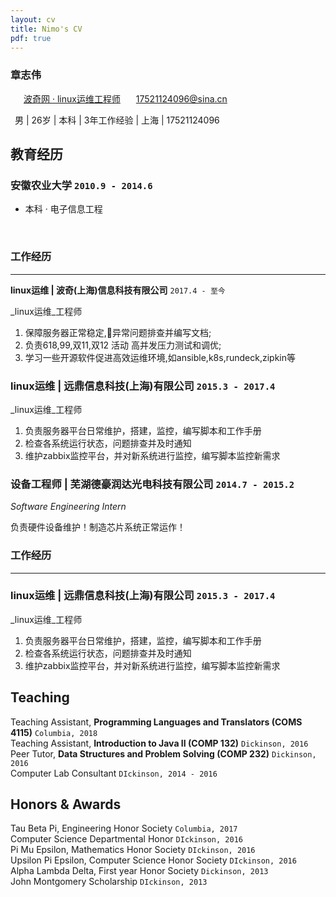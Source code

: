 ```yaml
---
layout: cv
title: Nimo's CV
pdf: true
---
```

###  章志伟

<div id="webaddress">
<i class="fi-home" style="margin-left:1em"></i>
<a href="http://columbia.edu/~wn2155" style="margin-left:0.5em">波奇网 · linux运维工程师</a>
<i class="fi-mail" style="margin-left:1em"></i>
<a href="17521124096@sina.cn" style="margin-left:0.5em">17521124096@sina.cn</a>
</div>

<div id="webaddress">

<p  style="margin-left:0.5em">男 | 26岁 | 本科 | 3年工作经验 | 上海 | 17521124096  </p>

</div>

## 教育经历

### __安徽农业大学__ `2010.9 - 2014.6`
- 本科 · 电子信息工程

  ​

### 工作经历

---

__linux运维 | 波奇(上海)信息科技有限公司__  `2017.4 - 至今`

_linux运维_工程师 <br>

1. 保障服务器正常稳定,异常问题排查并编写文档;
2. 负责618,99,双11,双12 活动 高并发压力测试和调优;
3. 学习一些开源软件促进高效运维环境,如ansible,k8s,rundeck,zipkin等

### __linux运维 | 远鼎信息科技(上海)有限公司__ `2015.3 - 2017.4`

_linux运维_工程师<br>

1.  负责服务器平台日常维护，搭建，监控，编写脚本和工作手册 
2.  检查各系统运行状态，问题排查并及时通知  
3.  维护zabbix监控平台，并对新系统进行监控，编写脚本监控新需求 

### __设备工程师 | 芜湖德豪润达光电科技有限公司__ `2014.7 - 2015.2`

_Software Engineering Intern_<br>

  负责硬件设备维护！制造芯片系统正常运作！



### 工作经历

---

### __linux运维 | 远鼎信息科技(上海)有限公司__ `2015.3 - 2017.4`

_linux运维_工程师<br>

1. 负责服务器平台日常维护，搭建，监控，编写脚本和工作手册 
2. 检查各系统运行状态，问题排查并及时通知  
3. 维护zabbix监控平台，并对新系统进行监控，编写脚本监控新需求 



## Teaching

Teaching Assistant, __Programming Languages and Translators (COMS 4115)__ `Columbia, 2018` <br>
Teaching Assistant, __Introduction to Java II (COMP 132)__ `Dickinson, 2016` <br>
Peer Tutor, __Data Structures and Problem Solving (COMP 232)__ `Dickinson, 2016` <br>
Computer Lab Consultant `DIckinson, 2014 - 2016` <br>


## Honors & Awards

Tau Beta Pi, Engineering Honor Society `Columbia, 2017` <br>
Computer Science Departmental Honor `DIckinson, 2016` <br>
Pi Mu Epsilon, Mathematics Honor Society `DIckinson, 2016` <br>
Upsilon Pi Epsilon, Computer Science Honor Society  `DIckinson, 2016` <br>
Alpha Lambda Delta, First year Honor Society `Dickinson, 2013`<br>
John Montgomery Scholarship `DIckinson, 2013` <br>

<!-- ### Footer

Last updated: May 2013 -->
